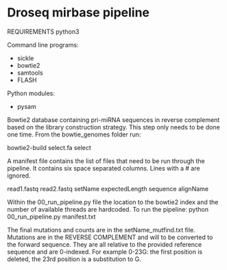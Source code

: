 # Droseq mirbase pipeline

REQUIREMENTS python3

Command line programs:
 - sickle
 - bowtie2
 - samtools
 - FLASH

Python modules:
 - pysam

Bowtie2 database containing pri-miRNA sequences in reverse complement
based on the library construction strategy. This step only needs to 
be done one time. From the bowtie_genomes folder run:

bowtie2-build select.fa select

A manifest file contains the list of files that need to be run through
the pipeline. It contains six space separated columns. Lines with a #
are ignored.

read1.fastq read2.fastq setName expectedLength sequence alignName

Within the 00_run_pipeline.py file the location to the bowtie2 index 
and the number of available threads are hardcoded.
To run the pipeline:
python 00_run_pipeline.py manifest.txt

The final mutations and counts are in the setName_mutfind.txt file.
Mutations are in the REVERSE COMPLEMENT and will to be converted to
the forward sequence. They are all relative to the provided reference
sequence and are 0-indexed. For example 0-23G: the first position is
deleted, the 23rd position is a substitution to G.
